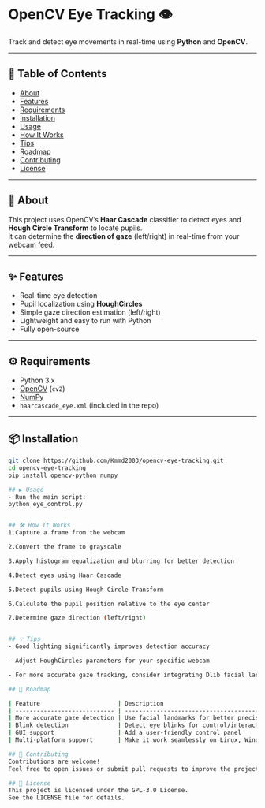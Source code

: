 # OpenCV Eye Tracking 👁️

Track and detect eye movements in real-time using **Python** and **OpenCV**.

---

## 📌 Table of Contents

- [About](#about)
- [Features](#features)
- [Requirements](#requirements)
- [Installation](#installation)
- [Usage](#usage)
- [How It Works](#how-it-works)
- [Tips](#tips)
- [Roadmap](#roadmap)
- [Contributing](#contributing)
- [License](#license)

---

## 📖 About

This project uses OpenCV’s **Haar Cascade** classifier to detect eyes and **Hough Circle Transform** to locate pupils.  
It can determine the **direction of gaze** (left/right) in real-time from your webcam feed.

---

## ✨ Features

- Real-time eye detection
- Pupil localization using **HoughCircles**
- Simple gaze direction estimation (left/right)
- Lightweight and easy to run with Python
- Fully open-source

---

## ⚙️ Requirements

- Python 3.x
- [OpenCV](https://pypi.org/project/opencv-python/) (`cv2`)
- [NumPy](https://numpy.org/)
- `haarcascade_eye.xml` (included in the repo)

---

## 📦 Installation

```bash
git clone https://github.com/Kmmd2003/opencv-eye-tracking.git
cd opencv-eye-tracking
pip install opencv-python numpy

## ▶️ Usage
- Run the main script:
python eye_control.py


## 🛠 How It Works
1.Capture a frame from the webcam

2.Convert the frame to grayscale

3.Apply histogram equalization and blurring for better detection

4.Detect eyes using Haar Cascade

5.Detect pupils using Hough Circle Transform

6.Calculate the pupil position relative to the eye center

7.Determine gaze direction (left/right)


## 💡 Tips
- Good lighting significantly improves detection accuracy

- Adjust HoughCircles parameters for your specific webcam

- For more accurate gaze tracking, consider integrating Dlib facial landmarks or Google MediaPipe

## 🚀 Roadmap

| Feature                      | Description                                          |
| ---------------------------- | ---------------------------------------------------- |
| More accurate gaze detection | Use facial landmarks for better precision            |
| Blink detection              | Detect eye blinks for control/interaction            |
| GUI support                  | Add a user-friendly control panel                    |
| Multi-platform support       | Make it work seamlessly on Linux, Windows, and macOS |

## 🤝 Contributing
Contributions are welcome!
Feel free to open issues or submit pull requests to improve the project.

## 📜 License
This project is licensed under the GPL-3.0 License.
See the LICENSE file for details.
